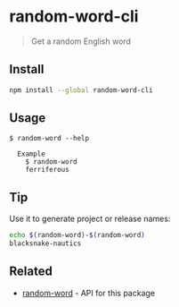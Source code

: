 # random-word-cli

> Get a random English word

## Install

```sh
npm install --global random-word-cli
```

## Usage

```
$ random-word --help

  Example
    $ random-word
    ferriferous
```

## Tip

Use it to generate project or release names:

```sh
echo $(random-word)-$(random-word)
blacksnake-nautics
```

## Related

- [random-word](https://github.com/sindresorhus/random-word) - API for this package
